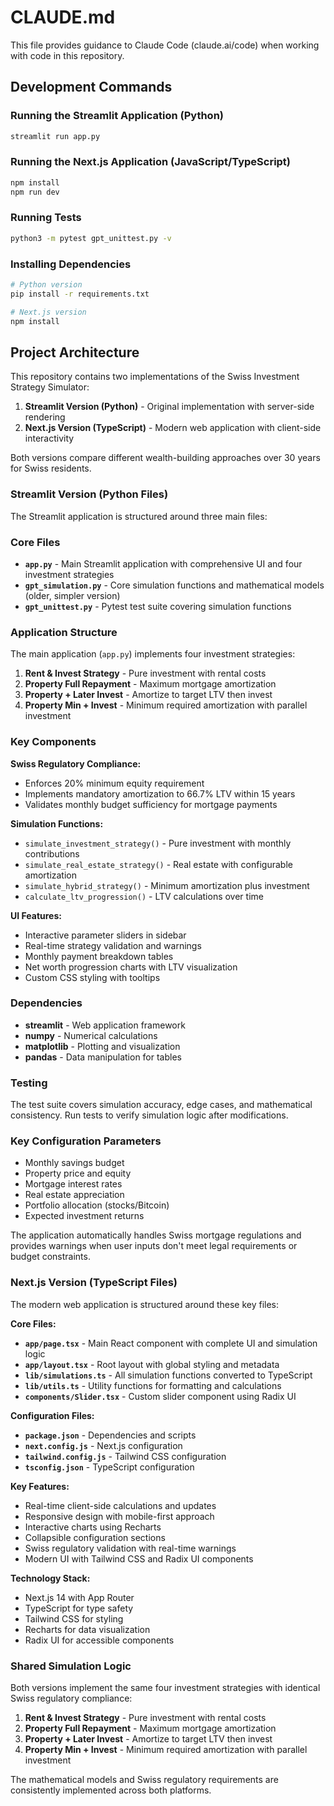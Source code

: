 # CLAUDE.md

This file provides guidance to Claude Code (claude.ai/code) when working with code in this repository.

## Development Commands

### Running the Streamlit Application (Python)
```bash
streamlit run app.py
```

### Running the Next.js Application (JavaScript/TypeScript)
```bash
npm install
npm run dev
```

### Running Tests
```bash
python3 -m pytest gpt_unittest.py -v
```

### Installing Dependencies
```bash
# Python version
pip install -r requirements.txt

# Next.js version  
npm install
```

## Project Architecture

This repository contains two implementations of the Swiss Investment Strategy Simulator:

1. **Streamlit Version (Python)** - Original implementation with server-side rendering
2. **Next.js Version (TypeScript)** - Modern web application with client-side interactivity

Both versions compare different wealth-building approaches over 30 years for Swiss residents.

### Streamlit Version (Python Files)

The Streamlit application is structured around three main files:

### Core Files
- **`app.py`** - Main Streamlit application with comprehensive UI and four investment strategies
- **`gpt_simulation.py`** - Core simulation functions and mathematical models (older, simpler version)
- **`gpt_unittest.py`** - Pytest test suite covering simulation functions

### Application Structure

The main application (`app.py`) implements four investment strategies:
1. **Rent & Invest Strategy** - Pure investment with rental costs
2. **Property Full Repayment** - Maximum mortgage amortization
3. **Property + Later Invest** - Amortize to target LTV then invest
4. **Property Min + Invest** - Minimum required amortization with parallel investment

### Key Components

**Swiss Regulatory Compliance:**
- Enforces 20% minimum equity requirement
- Implements mandatory amortization to 66.7% LTV within 15 years
- Validates monthly budget sufficiency for mortgage payments

**Simulation Functions:**
- `simulate_investment_strategy()` - Pure investment with monthly contributions
- `simulate_real_estate_strategy()` - Real estate with configurable amortization
- `simulate_hybrid_strategy()` - Minimum amortization plus investment
- `calculate_ltv_progression()` - LTV calculations over time

**UI Features:**
- Interactive parameter sliders in sidebar
- Real-time strategy validation and warnings
- Monthly payment breakdown tables
- Net worth progression charts with LTV visualization
- Custom CSS styling with tooltips

### Dependencies
- **streamlit** - Web application framework
- **numpy** - Numerical calculations
- **matplotlib** - Plotting and visualization
- **pandas** - Data manipulation for tables

### Testing
The test suite covers simulation accuracy, edge cases, and mathematical consistency. Run tests to verify simulation logic after modifications.

### Key Configuration Parameters
- Monthly savings budget
- Property price and equity
- Mortgage interest rates
- Real estate appreciation
- Portfolio allocation (stocks/Bitcoin)
- Expected investment returns

The application automatically handles Swiss mortgage regulations and provides warnings when user inputs don't meet legal requirements or budget constraints.

### Next.js Version (TypeScript Files)

The modern web application is structured around these key files:

**Core Files:**
- **`app/page.tsx`** - Main React component with complete UI and simulation logic
- **`app/layout.tsx`** - Root layout with global styling and metadata
- **`lib/simulations.ts`** - All simulation functions converted to TypeScript
- **`lib/utils.ts`** - Utility functions for formatting and calculations
- **`components/Slider.tsx`** - Custom slider component using Radix UI

**Configuration Files:**
- **`package.json`** - Dependencies and scripts
- **`next.config.js`** - Next.js configuration
- **`tailwind.config.js`** - Tailwind CSS configuration
- **`tsconfig.json`** - TypeScript configuration

**Key Features:**
- Real-time client-side calculations and updates
- Responsive design with mobile-first approach
- Interactive charts using Recharts
- Collapsible configuration sections
- Swiss regulatory validation with real-time warnings
- Modern UI with Tailwind CSS and Radix UI components

**Technology Stack:**
- Next.js 14 with App Router
- TypeScript for type safety
- Tailwind CSS for styling
- Recharts for data visualization
- Radix UI for accessible components

### Shared Simulation Logic

Both versions implement the same four investment strategies with identical Swiss regulatory compliance:

1. **Rent & Invest Strategy** - Pure investment with rental costs
2. **Property Full Repayment** - Maximum mortgage amortization  
3. **Property + Later Invest** - Amortize to target LTV then invest
4. **Property Min + Invest** - Minimum required amortization with parallel investment

The mathematical models and Swiss regulatory requirements are consistently implemented across both platforms.